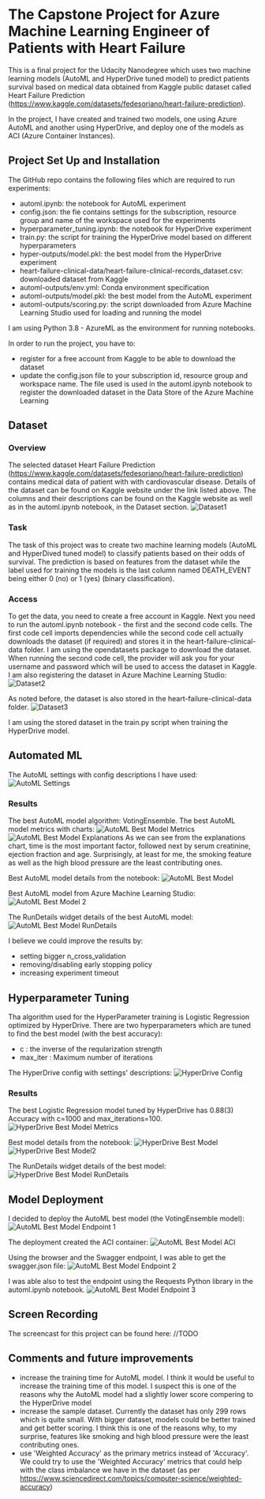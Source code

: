 # The Capstone Project for Azure Machine Learning Engineer of Patients with Heart Failure

This is a final project for the Udacity Nanodegree which uses two machine learning models (AutoML and HyperDrive tuned model) to predict patients survival based on medical data obtained from Kaggle public dataset called Heart Failure Prediction (https://www.kaggle.com/datasets/fedesoriano/heart-failure-prediction).

In the project, I have created and trained two models, one using Azure AutoML and another using HyperDrive, and deploy one of the models as ACI (Azure Container Instances).

## Project Set Up and Installation

The GitHub repo contains the following files which are required to run experiments:

- automl.ipynb: the notebook for AutoML experiment
- config.json: the fie contains settings for the subscription, resource group and name of the workspace used for the experiments
- hyperparameter_tuning.ipynb: the notebook for HyperDrive experiment
- train.py: the script for training the HyperDrive model based on different hyperparameters
- hyper-outputs/model.pkl: the best model from the HyperDrive experiment
- heart-failure-clinical-data/heart-failure-clinical-records_dataset.csv: downloaded dataset from Kaggle
- automl-outputs/env.yml: Conda environment specification
- automl-outputs/model.pkl: the best model from the AutoML experiment
- automl-outputs/scoring.py: the script downloaded from Azure Machine Learning Studio used for loading and running the model

I am using Python 3.8 - AzureML as the environment for running notebooks.

In order to run the project, you have to:

- register for a free account from Kaggle to be able to download the dataset
- update the config.json file to your subscription id, resource group and workspace name. The file used is used in the automl.ipynb notebook to register the downloaded dataset in the Data Store of the Azure Machine Learning

## Dataset

### Overview

The selected dataset Heart Failure Prediction (https://www.kaggle.com/datasets/fedesoriano/heart-failure-prediction) contains medical data of patient with with cardiovascular disease. Details of the dataset can be found on Kaggle website under the link listed above. The columns and their descriptions can be found on the Kaggle website as well as in the automl.ipynb notebook, in the Dataset section.
![Dataset1](./screenshots/dataset.PNG)

### Task

The task of this project was to create two machine learning models (AutoML and HyperDived tuned model) to classify patients based on their odds of survival.
The prediction is based on features from the dataset while the label used for training the models is the last column named DEATH_EVENT being either 0 (no) or 1 (yes) (binary classification).

### Access

To get the data, you need to create a free account in Kaggle. Next you need to run the automl.ipynb notebook - the first and the second code cells. The first code cell imports dependencies while the second code cell actually downloads the dataset (if required) and stores it in the heart-failure-clinical-data folder. I am using the opendatasets package to download the dataset. When running the second code cell, the provider will ask you for your username and password which will be used to access the dataset in Kaggle.
I am also registering the dataset in Azure Machine Learning Studio:
![Dataset2](./screenshots/registered_dataset.PNG)

As noted before, the dataset is also stored in the heart-failure-clinical-data folder.
![Dataset3](./screenshots/downloaded_dataset.PNG)

I am using the stored dataset in the train.py script when training the HyperDrive model.

## Automated ML

The AutoML settings with config descriptions I have used:
![AutoML Settings](./screenshots/automl_settings.PNG)

### Results

The best AutoML model algorithm: VotingEnsemble.
The best AutoML model metrics with charts:
![AutoML Best Model Metrics](./screenshots/automl_best_model_metrics.PNG)
![AutoML Best Model Explanations](./screenshots/automl_best_model_explanations.PNG)
As we can see from the explanations chart, time is the most important factor, followed next by serum creatinine, ejection fraction and age. Surprisingly, at least for me, the smoking feature as well as the high blood pressure are the least contributing ones.

Best AutoML model details from the notebook:
![AutoML Best Model](./screenshots/automl_best_model_01.PNG)

Best AutoML model from Azure Machine Learning Studio:
![AutoML Best Model 2](./screenshots/automl_best_model_02.PNG)

The RunDetails widget details of the best AutoML model:
![AutoML Best Model RunDetails](./screenshots/automl_rundetails.PNG)

I believe we could improve the results by:

- setting bigger n_cross_validation
- removing/disabling early stopping policy
- increasing experiment timeout

## Hyperparameter Tuning

Tha algorithm used for the HyperParameter training is Logistic Regression optimized by HyperDrive.
There are two hyperparameters which are tuned to find the best model (with the best accuracy):

- c : the inverse of the reqularization strength
- max_iter : Maximum number of iterations

The HyperDrive config with settings' descriptions:
![HyperDrive Config](./screenshots/hyperdrive_config.PNG)

### Results

The best Logistic Regression model tuned by HyperDrive has 0.88(3) Accuracy with c=1000 and max_iterations=100.
![HyperDrive Best Model Metrics](./screenshots/hyperdrive_metrics.PNG)

Best model details from the notebook:
![HyperDrive Best Model](./screenshots/hyperdrive_best_model.PNG)
![HyperDrive Best Model2](./screenshots/hyperdrive_best_model_02.PNG)

The RunDetails widget details of the best model:
![HyperDrive Best Model RunDetails](./screenshots/hyperdrive_rundetails.PNG)

## Model Deployment

I decided to deploy the AutoML best model (the VotingEnsemble model):
![AutoML Best Model Endpoint 1](./screenshots/automl_endpoint_02.PNG)

The deployment created the ACI container:
![AutoML Best Model ACI](./screenshots/automl_best_model_aci_deployment.PNG)

Using the browser and the Swagger endpoint, I was able to get the swagger.json file:
![AutoML Best Model Endpoint 2](./screenshots/automl_endpoint_03.PNG)

I was able also to test the endpoint using the Requests Python library in the automl.ipynb notebook.
![AutoML Best Model Endpoint 3](./screenshots/automl_endpoint_01.PNG)

## Screen Recording
The screencast for this project can be found here: //TODO

## Comments and future improvements

- increase the training time for AutoML model. I think it would be useful to increase the training time of this model. I suspect this is one of the reasons why the AutoML model had a slightly lower score compering to the HyperDrive model
- increase the sample dataset. Currently the dataset has only 299 rows which is quite small. With bigger dataset, models could be better trained and get better scoring. I think this is one of the reasons why, to my surprise, features like smoking and high blood pressure were the least contributing ones.
- use 'Weighted Accuracy' as the primary metrics instead of 'Accuracy'. We could try to use the 'Weighted Accuracy' metrics that could help with the class imbalance we have in the dataset (as per https://www.sciencedirect.com/topics/computer-science/weighted-accuracy)
